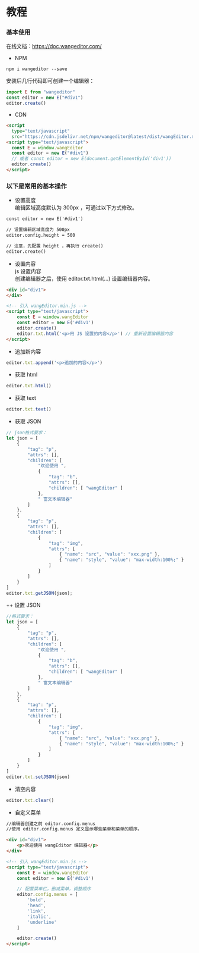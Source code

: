 #   教程
### 基本使用
在线文档：<https://doc.wangeditor.com/>
+   NPM
```
npm i wangeditor --save
```
安装后几行代码即可创建一个编辑器：
```javascript
import E from "wangeditor"
const editor = new E("#div1")
editor.create()
```

+   CDN
```html
<script
  type="text/javascript"
  src="https://cdn.jsdelivr.net/npm/wangeditor@latest/dist/wangEditor.min.js"></script>
<script type="text/javascript">
  const E = window.wangEditor
  const editor = new E("#div1")
  // 或者 const editor = new E(document.getElementById('div1'))
  editor.create()
</script>
```

###  以下是常用的基本操作
+   设置高度  
编辑区域高度默认为 300px ，可通过以下方式修改。
```html
const editor = new E('#div1')

// 设置编辑区域高度为 500px
editor.config.height = 500

// 注意，先配置 height ，再执行 create()
editor.create()
```

+   设置内容  
js 设置内容  
创建编辑器之后，使用 editor.txt.html(...) 设置编辑器内容。
```html
<div id="div1">
</div>

<!-- 引入 wangEditor.min.js -->
<script type="text/javascript">
    const E = window.wangEditor
    const editor = new E('#div1')
    editor.create()
    editor.txt.html('<p>用 JS 设置的内容</p>') // 重新设置编辑器内容
</script>
```
+   追加新内容
```javascript
editor.txt.append('<p>追加的内容</p>')
```
+   获取 html
```javascript
editor.txt.html()
```
+   获取 text
```javascript
editor.txt.text()
```
+   获取 JSON
```javascript
// json格式要求：
let json = [
    {
        "tag": "p",
        "attrs": [],
        "children": [
            "欢迎使用 ",
            {
                "tag": "b",
                "attrs": [],
                "children": [ "wangEditor" ]
            },
            " 富文本编辑器"
        ]
    },
    {
        "tag": "p",
        "attrs": [],
        "children": [
            {
                "tag": "img",
                "attrs": [
                    { "name": "src", "value": "xxx.png" },
                    { "name": "style", "value": "max-width:100%;" }
                ]
            }
        ]
    }
]
editor.txt.getJSON(json);
```
++  设置 JSON
```javascript
//格式要求：
let json = [
    {
        "tag": "p",
        "attrs": [],
        "children": [
            "欢迎使用 ",
            {
                "tag": "b",
                "attrs": [],
                "children": [ "wangEditor" ]
            },
            " 富文本编辑器"
        ]
    },
    {
        "tag": "p",
        "attrs": [],
        "children": [
            {
                "tag": "img",
                "attrs": [
                    { "name": "src", "value": "xxx.png" },
                    { "name": "style", "value": "max-width:100%;" }
                ]
            }
        ]
    }
]
editor.txt.setJSON(json)
```
+   清空内容
```javascript
editor.txt.clear()
```

+   自定义菜单
```html
//编辑器创建之前 editor.config.menus
//使用 editor.config.menus 定义显示哪些菜单和菜单的顺序。

<div id="div1">
    <p>欢迎使用 wangEditor 编辑器</p>
</div>

<!-- 引入 wangEditor.min.js -->
<script type="text/javascript">
    const E = window.wangEditor
    const editor = new E('#div1')

    // 配置菜单栏，删减菜单，调整顺序
    editor.config.menus = [
        'bold',
        'head',
        'link',
        'italic',
        'underline'
    ]

    editor.create()
</script>
```